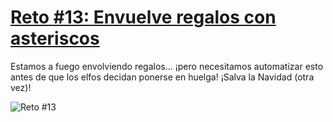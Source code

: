 # [Reto #13: Envuelve regalos con asteriscos](https://adventjs.dev/challenges/13)

Estamos a fuego envolviendo regalos... ¡pero necesitamos automatizar esto antes de que los elfos decidan ponerse en huelga! ¡Salva la Navidad (otra vez)!

![Reto #13](https://2021.adventjs.dev/gift.png)

